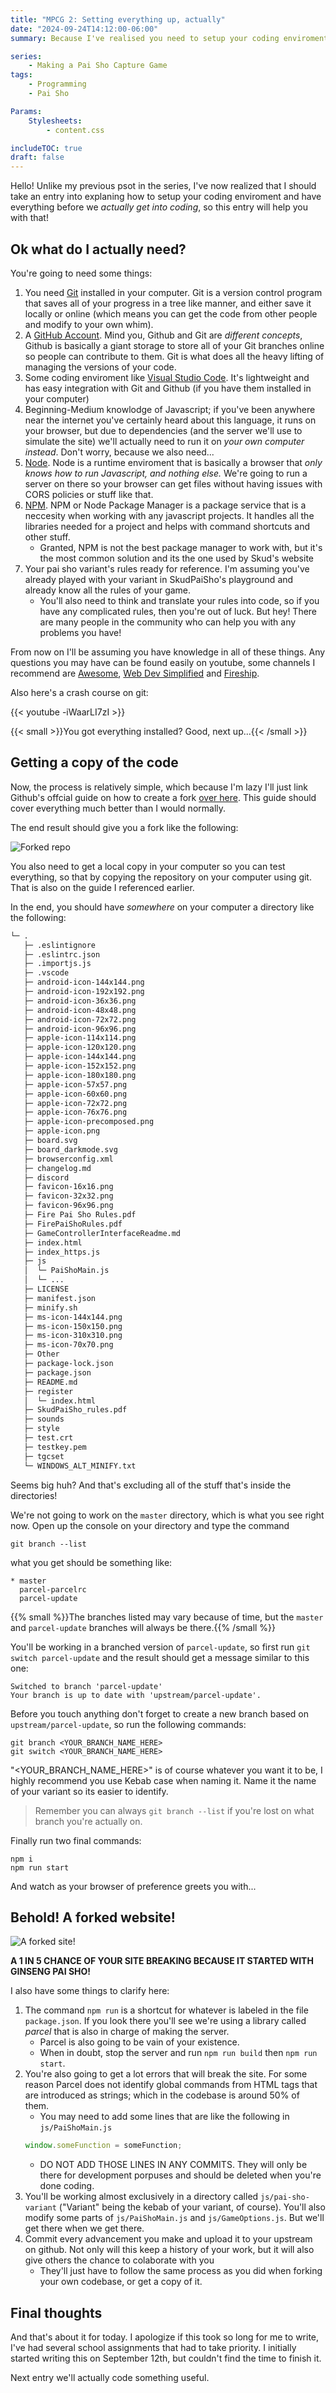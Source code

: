 ```yaml
---
title: "MPCG 2: Setting everything up, actually"
date: "2024-09-24T14:12:00-06:00"
summary: Because I've realised you need to setup your coding enviroment first 😅

series:
    - Making a Pai Sho Capture Game
tags:
    - Programming
    - Pai Sho

Params:
    Stylesheets:
        - content.css

includeTOC: true
draft: false
---
```


Hello! Unlike my previous psot in the series, I've now realized that I should take an entry into explaning how to setup your coding enviroment and have everything before we _actually get into coding_, so this entry will help you with that!

## Ok what do I actually need?

You're going to need some things:

1. You need [Git](https://git-scm.com/) installed in your computer. Git is a version control program that saves all of your progress in a tree like manner, and either save it locally or online (which means you can get the code from other people and modify to your own whim).
2. A [GitHub Account](https://github.com/). Mind you, Github and Git are _different concepts_, Github is basically a giant storage to store all of your Git branches online so people can contribute to them. Git is what does all the heavy lifting of managing the versions of your code.
3. Some coding enviroment like [Visual Studio Code](https://code.visualstudio.com/). It's lightweight and has easy integration with Git and Github (if you have them installed in your computer)
4. Beginning-Medium knowlodge of Javascript; if you've been anywhere near the internet you've certainly heard about this language, it runs on your browser, but due to dependencies (and the server we'll use to simulate the site) we'll actually need to run it on _your own computer instead_. Don't worry, because we also need...
5. [Node](https://nodejs.org/). Node is a runtime enviroment that is basically a browser that _only knows how to run Javascript, and nothing else._ We're going to run a server on there so your browser can get files without having issues with CORS policies or stuff like that.
6. [NPM](https://www.npmjs.com/). NPM or Node Package Manager is a package service that is a neccesity when working with any javascript projects. It handles all the libraries needed for a project and helps with command shortcuts and other stuff.
    - Granted, NPM is not the best package manager to work with, but it's the most common solution and its the one used by Skud's website
7. Your pai sho variant's rules ready for reference. I'm assuming you've already played with your variant in SkudPaiSho's playground and already know all the rules of your game.
    - You'll also need to think and translate your rules into code, so if you have any complicated rules, then you're out of luck. But hey! There are many people in the community who can help you with any problems you have!

From now on I'll be assuming you have knowledge in all of these things. Any questions you may have can be found easily on youtube, some channels I recommend are [Awesome](https://www.youtube.com/@awesome-coding), [Web Dev Simplified](https://www.youtube.com/@WebDevSimplified) and [Fireship](https://www.youtube.com/@Fireship).

Also here's a crash course on git:

{{< youtube -iWaarLI7zI >}}

{{< small >}}You got everything installed? Good, next up...{{< /small >}}

## Getting a copy of the code

Now, the process is relatively simple, which because I'm lazy I'll just link Github's offcial guide on how to create a fork [over here](https://docs.github.com/en/pull-requests/collaborating-with-pull-requests/working-with-forks/fork-a-repo). This guide should cover everything much better than I would normally.

The end result should give you a fork like the following:

![Forked repo](./forked-repo.png)

You also need to get a local copy in your computer so you can test everything, so that by copying the repository on your computer using git. That is also on the guide I referenced earlier.

In the end, you should have _somewhere_ on your computer a directory like the following:

```txt
└─ .
   ├─ .eslintignore
   ├─ .eslintrc.json
   ├─ .importjs.js
   ├─ .vscode
   ├─ android-icon-144x144.png
   ├─ android-icon-192x192.png
   ├─ android-icon-36x36.png
   ├─ android-icon-48x48.png
   ├─ android-icon-72x72.png
   ├─ android-icon-96x96.png
   ├─ apple-icon-114x114.png
   ├─ apple-icon-120x120.png
   ├─ apple-icon-144x144.png
   ├─ apple-icon-152x152.png
   ├─ apple-icon-180x180.png
   ├─ apple-icon-57x57.png
   ├─ apple-icon-60x60.png
   ├─ apple-icon-72x72.png
   ├─ apple-icon-76x76.png
   ├─ apple-icon-precomposed.png
   ├─ apple-icon.png
   ├─ board.svg
   ├─ board_darkmode.svg
   ├─ browserconfig.xml
   ├─ changelog.md
   ├─ discord
   ├─ favicon-16x16.png
   ├─ favicon-32x32.png
   ├─ favicon-96x96.png
   ├─ Fire Pai Sho Rules.pdf
   ├─ FirePaiShoRules.pdf
   ├─ GameControllerInterfaceReadme.md
   ├─ index.html
   ├─ index_https.js
   ├─ js
   │  └─ PaiShoMain.js
   │  └─ ...
   ├─ LICENSE
   ├─ manifest.json
   ├─ minify.sh
   ├─ ms-icon-144x144.png
   ├─ ms-icon-150x150.png
   ├─ ms-icon-310x310.png
   ├─ ms-icon-70x70.png
   ├─ Other
   ├─ package-lock.json
   ├─ package.json
   ├─ README.md
   ├─ register
   │  └─ index.html
   ├─ SkudPaiSho_rules.pdf
   ├─ sounds
   ├─ style
   ├─ test.crt
   ├─ testkey.pem
   ├─ tgcset
   └─ WINDOWS_ALT_MINIFY.txt
```

Seems big huh? And that's excluding all of the stuff that's inside the directories!

We're not going to work on the `master` directory, which is what you see right now. Open up the console on your directory and type the command

```shell
git branch --list
```

what you get should be something like:

```shell
* master
  parcel-parcelrc
  parcel-update
```

{{% small %}}The branches listed may vary because of time, but the `master` and `parcel-update` branches will always be there.{{% /small %}}

You'll be working in a branched version of `parcel-update`, so first run `git switch parcel-update` and the result should get a message similar to this one:

```shell
Switched to branch 'parcel-update'
Your branch is up to date with 'upstream/parcel-update'.
```

Before you touch anything don't forget to create a new branch based on `upstream/parcel-update`, so run the following commands:

```shell
git branch <YOUR_BRANCH_NAME_HERE>
git switch <YOUR_BRANCH_NAME_HERE>
```

"<YOUR_BRANCH_NAME_HERE>" is of course whatever you want it to be, I highly recommend you use Kebab case when naming it. Name it the name of your variant so its easier to identify.

> Remember you can always `git branch --list` if you're lost on what branch you're actually on.

Finally run two final commands:

```shell
npm i
npm run start
```

And watch as your browser of preference greets you with...

## Behold! A forked website!

![A forked site!](./skud-paisho-site.png)

**A 1 IN 5 CHANCE OF YOUR SITE BREAKING BECAUSE IT STARTED WITH GINSENG PAI SHO!**

I also have some things to clarify here:

1. The command `npm run` is a shortcut for whatever is labeled in the file `package.json`. If you look there you'll see we're using a library called _parcel_ that is also in charge of making the server.
    - Parcel is also going to be vain of your existence.
    - When in doubt, stop the server and run `npm run build` then `npm run start`.
2. You're also going to get a lot errors that will break the site. For some reason Parcel does not identify global commands from HTML tags that are introduced as strings; which in the codebase is around 50% of them.
    - You may need to add some lines that are like the following in `js/PaiShoMain.js`
    ```js
    window.someFunction = someFunction;
    ```
    - DO NOT ADD THOSE LINES IN ANY COMMITS. They will only be there for development porpuses and should be deleted when you're done coding.
3. You'll be working almost exclusively in a directory called `js/pai-sho-variant` ("Variant" being the kebab of your variant, of course). You'll also modify some parts of `js/PaiShoMain.js` and `js/GameOptions.js`. But we'll get there when we get there.
4. Commit every advancement you make and upload it to your upstream on github. Not only will this keep a history of your work, but it will also give others the chance to colaborate with you
    - They'll just have to follow the same process as you did when forking your own codebase, or get a copy of it.

## Final thoughts

And that's about it for today. I apologize if this took so long for me to write, I've had several school assignments that had to take priority. I initially started writing this on September 12th, but couldn't find the time to finish it.

Next entry we'll actually code something useful.
